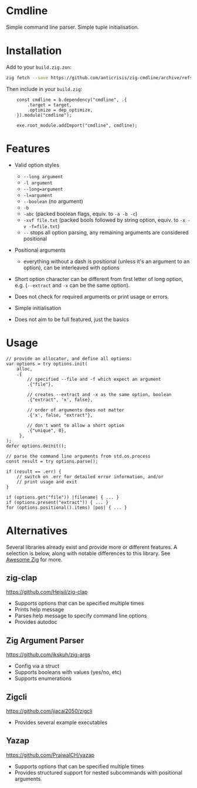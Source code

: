 # Cmdline

Simple command line parser. Simple tuple initialisation.

# Installation
Add to your `build.zig.zon`:
```sh
zig fetch --save https://github.com/anticrisis/zig-cmdline/archive/refs/tags/v0.2.2.tar.gz
```

Then include in your `build.zig`:

```zig
    const cmdline = b.dependency("cmdline", .{
        .target = target,
        .optimize = dep_optimize,
    }).module("cmdline");

    exe.root_module.addImport("cmdline", cmdline);
```

# Features

- Valid option styles
  - `--long argument`
  - `-l argument`
  - `--long=argument`
  - `-l=argument`
  - `--boolean` (no argument)
  - `-b`
  - `-abc` (packed boolean flags, equiv. to `-a -b -c`)
  - `-xvf file.txt` (packed bools followed by string option, equiv. to
    `-x -v -f=file.txt`)
  - `--` stops all option parsing, any remaining arguments are
    considered positional

- Positional arguments
  - everything without a dash is positional (unless it's an argument
    to an option), can be interleaved with options

- Short option character can be different from first letter of long
  option, e.g. (`--extract` and `-x` can be the same option).

- Does not check for required arguments or print usage or errors.

- Simple initialisation

- Does not aim to be full featured, just the basics


# Usage
```zig
// provide an allocator, and define all options:
var options = try options.init(
    alloc,
    .{
        // specified --file and -f which expect an argument
        .{"file"},

        // creates --extract and -x as the same option, boolean
        .{"extract", 'x', false},

        // order of arguments does not matter
        .{'x', false, "extract"},

        // don't want to allow a short option
        .{"unique", 0},
     },
);
defer options.deinit();

// parse the command line arguments from std.os.process
const result = try options.parse();

if (result == .err) {
    // switch on .err for detailed error information, and/or
    // print usage and exit
}

if (options.get("file")) |filename| { ... }
if (options.present("extract")) { ... }
for (options.positional().items) |pos| { ... }
```

# Alternatives

Several libraries already exist and provide more or different
features. A selection is below, along with notable differences to this
library. See [Awesome Zig](https://github.com/zigcc/awesome-zig) for more.

## zig-clap
https://github.com/Hejsil/zig-clap

- Supports options that can be specified multiple times
- Prints help message
- Parses help message to specify command line options
- Provides autodoc

## Zig Argument Parser
https://github.com/ikskuh/zig-args

- Config via a struct
- Supports booleans with values (yes/no, etc)
- Supports enumerations

## Zigcli
https://github.com/jiacai2050/zigcli

- Provides several example executables

## Yazap
https://github.com/PrajwalCH/yazap

- Supports options that can be specified multiple times
- Provides structured support for nested subcommands with positional
  arguments
